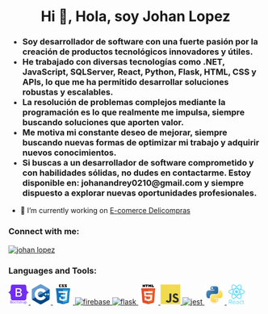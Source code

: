 <h1 align="center">Hi 👋, Hola, soy Johan Lopez</h1>
<h3 align="left">
  <ul>
    <li>Soy desarrollador de software con una fuerte pasión por la creación de productos tecnológicos innovadores y útiles.</li>
    <li>He trabajado con diversas tecnologías como .NET, JavaScript, SQLServer, React, Python, Flask, HTML, CSS y APIs, lo que me ha permitido desarrollar soluciones robustas y escalables.</li>
    <li>La resolución de problemas complejos mediante la programación es lo que realmente me impulsa, siempre buscando soluciones que aporten valor.</li> 
    <li>Me motiva mi constante deseo de mejorar, siempre buscando nuevas formas de optimizar mi trabajo y adquirir nuevos conocimientos.</li> 
    <li>Si buscas a un desarrollador de software comprometido y con habilidades sólidas, no dudes en contactarme. Estoy disponible en: johanandrey0210@gmail.com y siempre dispuesto a explorar nuevas oportunidades profesionales.</li>
  </ul>
</h3>


- 🔭 I’m currently working on [E-comerce Delicompras](https://github.com/4GeeksAcademy/DeliCompras)

<h3 align="left">Connect with me:</h3>
<p align="left">
<a href="https://www.linkedin.com/in/johan-lopez-172910244/" target="blank"><img align="center" src="https://raw.githubusercontent.com/rahuldkjain/github-profile-readme-generator/master/src/images/icons/Social/linked-in-alt.svg" alt="johan lopez" height="30" width="40" /></a>
</p>

<h3 align="left">Languages and Tools:</h3>
<p align="left"> <a href="https://getbootstrap.com" target="_blank" rel="noreferrer"> <img src="https://raw.githubusercontent.com/devicons/devicon/master/icons/bootstrap/bootstrap-plain-wordmark.svg" alt="bootstrap" width="40" height="40"/> </a> <a href="https://www.w3schools.com/cpp/" target="_blank" rel="noreferrer"> <img src="https://raw.githubusercontent.com/devicons/devicon/master/icons/cplusplus/cplusplus-original.svg" alt="cplusplus" width="40" height="40"/> </a> <a href="https://www.w3schools.com/css/" target="_blank" rel="noreferrer"> <img src="https://raw.githubusercontent.com/devicons/devicon/master/icons/css3/css3-original-wordmark.svg" alt="css3" width="40" height="40"/> </a> <a href="https://firebase.google.com/" target="_blank" rel="noreferrer"> <img src="https://www.vectorlogo.zone/logos/firebase/firebase-icon.svg" alt="firebase" width="40" height="40"/> </a> <a href="https://flask.palletsprojects.com/" target="_blank" rel="noreferrer"> <img src="https://www.vectorlogo.zone/logos/pocoo_flask/pocoo_flask-icon.svg" alt="flask" width="40" height="40"/> </a> <a href="https://www.w3.org/html/" target="_blank" rel="noreferrer"> <img src="https://raw.githubusercontent.com/devicons/devicon/master/icons/html5/html5-original-wordmark.svg" alt="html5" width="40" height="40"/> </a> <a href="https://developer.mozilla.org/en-US/docs/Web/JavaScript" target="_blank" rel="noreferrer"> <img src="https://raw.githubusercontent.com/devicons/devicon/master/icons/javascript/javascript-original.svg" alt="javascript" width="40" height="40"/> </a> <a href="https://jestjs.io" target="_blank" rel="noreferrer"> <img src="https://www.vectorlogo.zone/logos/jestjsio/jestjsio-icon.svg" alt="jest" width="40" height="40"/> </a> <a href="https://www.python.org" target="_blank" rel="noreferrer"> <img src="https://raw.githubusercontent.com/devicons/devicon/master/icons/python/python-original.svg" alt="python" width="40" height="40"/> </a> <a href="https://reactjs.org/" target="_blank" rel="noreferrer"> <img src="https://raw.githubusercontent.com/devicons/devicon/master/icons/react/react-original-wordmark.svg" alt="react" width="40" height="40"/> </a> </p>
